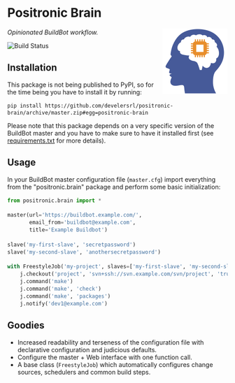 Positronic Brain
================

<img align="right" src="logo.png"/>

*Opinionated BuildBot workflow.*

![Build Status](http://img.shields.io/travis/develersrl/positronic-brain.svg)


Installation
------------

This package is not being published to PyPI, so for the time being you have to install it by
running:

    pip install https://github.com/develersrl/positronic-brain/archive/master.zip#egg=positronic-brain

Please note that this package depends on a very specific version of the BuildBot master and you
have to make sure to have it installed first (see [requirements.txt](requirements.txt) for more
details).


Usage
-----

In your BuildBot master configuration file (`master.cfg`) import everything from the
"positronic.brain" package and perform some basic initialization:

```python
from positronic.brain import *

master(url='https://buildbot.example.com/',
       email_from='buildbot@example.com',
       title='Example Buildbot')

slave('my-first-slave', 'secretpassword')
slave('my-second-slave', 'anothersecretpassword')

with FreestyleJob('my-project', slaves=['my-first-slave', 'my-second-slave']) as j:
    j.checkout('project', 'svn+ssh://svn.example.com/svn/project', 'trunk')
    j.command('make')
    j.command('make', 'check')
    j.command('make', 'packages')
    j.notify('dev1@example.com')
```


Goodies
-------

* Increased readability and terseness of the configuration file with declarative configuration and
  judicious defaults.
* Configure the master + Web interface with one function call.
* A base class (`FreestyleJob`) which automatically configures change sources, schedulers and
  common build steps.
